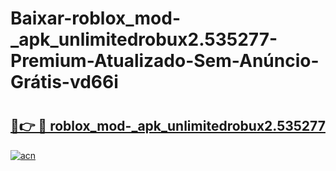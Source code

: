 # Baixar-roblox_mod-_apk_unlimitedrobux2.535277-Premium-Atualizado-Sem-Anúncio-Grátis-vd66i

# <h2><a href="https://k8vq8a.esa.edu.pl?src=roblox_mod-_apk_unlimitedrobux2.535277&ref=vd66i">🔗👉 🔴 roblox_mod-_apk_unlimitedrobux2.535277</a></h2>

[![acn](https://github.com/user-attachments/assets/0f9c940e-d8b0-45ae-aac7-cd30a18b3e1c)](https://k8vq8a.esa.edu.pl?src=roblox_mod-_apk_unlimitedrobux2.535277&ref=vd66i)


